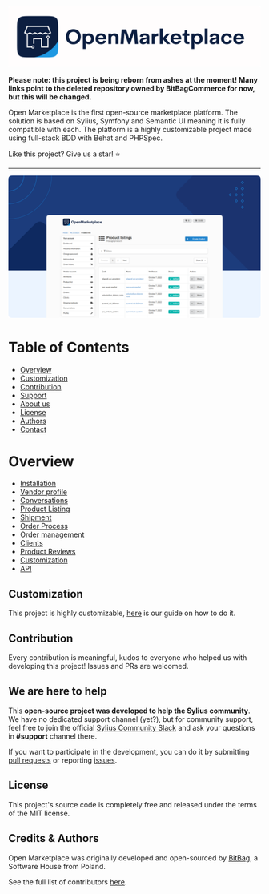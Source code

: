 ![Open Marketplace logo](doc/images/open-marketplace-logo.png)

**Please note: this project is being reborn from ashes at the moment! Many links point to the deleted repository owned by BitBagCommerce for now, but this will be changed.**

Open Marketplace is the first open-source marketplace platform. The solution is based on Sylius, Symfony and Semantic UI meaning it is fully compatible with each. The platform is a highly customizable project made using full-stack BDD with Behat and PHPSpec.

Like this project? Give us a star! ⭐

---
![Open Marketplace admin panel](doc/images/overview.png)

# Table of Contents

* [Overview](#overview)
* [Customization](#customization)
* [Contribution](#contribution)
* [Support](#we-are-here-to-help)
* [About us](#about-bitbag)
* [License](#license)
* [Authors](#Authors)
* [Contact](#contact)

# Overview

- [Installation](./doc/installation.md)
- [Vendor profile](./doc/vendor-profile.md)
- [Conversations](./doc/conversations.md)
- [Product Listing](./doc/product_listings.md)
- [Shipment](./doc/manage_shipping_methods.md)
- [Order Process](./doc/order_process.md)
- [Order management](./doc/manage_orders.md)
- [Clients](./doc/manage_clients.md)
- [Product Reviews](./doc/manage_product_reviews.md)
- [Customization](./doc/how_to_customize.md)
- [API](./doc/api.md)

## Customization

This project is highly customizable, [here](./doc/how_to_customize.md) is our guide on how to do it.

## Contribution

Every contribution is meaningful, kudos to everyone who helped us with developing this project! Issues and PRs are welcomed.

## We are here to help

This **open-source project was developed to help the Sylius community**.
We have no dedicated support channel (yet?), but for community support, feel free to join the official [Sylius Community Slack](https://sylius.com/slack) and ask your questions in **#support** channel there.

If you want to participate in the development, you can do it by submitting [pull requests](./pulls) or reporting [issues](./issues).

## License

This project's source code is completely free and released under the terms of the MIT license.

## Credits & Authors

Open Marketplace was originally developed and open-sourced by [BitBag](https://bitbag.io/), a Software House from Poland.

See the full list of contributors [here](https://github.com/BitBagCommerce/OpenMarketplace/contributors).
